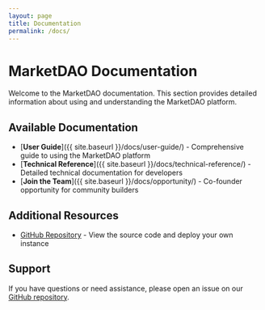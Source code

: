 ```yaml
---
layout: page
title: Documentation
permalink: /docs/
---
```


# MarketDAO Documentation

Welcome to the MarketDAO documentation. This section provides detailed information about using and understanding the MarketDAO platform.

## Available Documentation

- [**User Guide**]({{ site.baseurl }}/docs/user-guide/) - Comprehensive guide to using the MarketDAO platform
- [**Technical Reference**]({{ site.baseurl }}/docs/technical-reference/) - Detailed technical documentation for developers
- [**Join the Team**]({{ site.baseurl }}/docs/opportunity/) - Co-founder opportunity for community builders
  
## Additional Resources

- [GitHub Repository](https://github.com/evronm/marketDAO) - View the source code and deploy your own instance

## Support

If you have questions or need assistance, please open an issue on our [GitHub repository](https://github.com/evronm/marketDAO/issues).